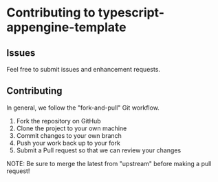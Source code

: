 # Contributing to typescript-appengine-template

## Issues
Feel free to submit issues and enhancement requests.

## Contributing
In general, we follow the "fork-and-pull" Git workflow.

1. Fork the repository on GitHub
2. Clone the project to your own machine
3. Commit changes to your own branch
4. Push your work back up to your fork
5. Submit a Pull request so that we can review your changes

NOTE: Be sure to merge the latest from "upstream" before making a pull request!